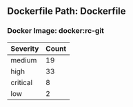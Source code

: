 ## Dockerfile Path: Dockerfile

### Docker Image: docker:rc-git
| Severity | Count |
|----------|-------|
| medium | 19 |
| high | 33 |
| critical | 8 |
| low | 2 |